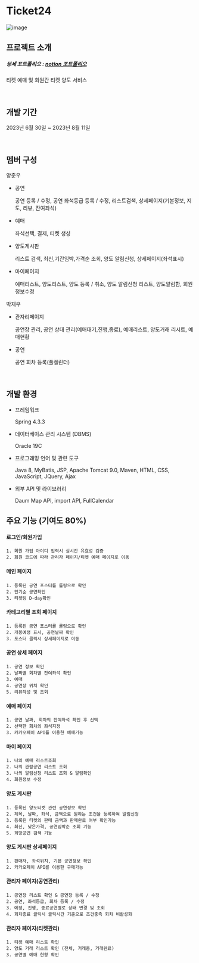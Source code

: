 # Ticket24

![image](https://evening-cinnamon-d45.notion.site/image/https%3A%2F%2Fs3-us-west-2.amazonaws.com%2Fsecure.notion-static.com%2Fa79f3d56-9085-416b-a60a-56e2ee8e2389%2F%25EB%25A9%2594%25EC%259D%25B8.png?table=block&id=a1c8c947-c819-4331-bebd-7e11ead37a68&spaceId=a8616105-5508-4c8d-93f9-9e47a410cd89&width=2000&userId=&cache=v2)




## 프로젝트 소개
##### 상세 포트폴리오 : [notion 포트폴리오](https://evening-cinnamon-d45.notion.site/24-a1c8c947c8194331bebd7e11ead37a68?pvs=4)
티켓 예매 및 회원간 티켓 양도 서비스

<br>

## 개발 기간
2023년 6월 30일 ~ 2023년 8월 11일

<br>

## 멤버 구성

양준우

- 공연
   
    공연 등록 / 수정, 공연 좌석등급 등록 / 수정, 리스트검색, 상세페이지(기본정보, 지도, 리뷰, 잔여좌석)


- 예매

  
    좌석선택, 결제, 티켓 생성
  
- 양도게시판

  
    리스트 검색, 최신,기간임박,가격순 조회, 양도 알림신청, 상세페이지(좌석표시)
  
- 마이페이지

  
    예매리스트, 양도리스트, 양도 등록 / 취소, 양도 알림신청 리스트, 양도알림함, 회원정보수정


박재우 

- 관자리페이지

  
    공연장 관리, 공연 상태 관리(예매대기,진행,종료), 예매리스트, 양도거래 리시트, 예매현황
  
- 공연

  
    공연 회차 등록(풀켈린더)

<br>

## 개발 환경
- 프레임워크
   
    Spring 4.3.3


- 데이터베이스 관리 시스템 (DBMS)

  
    Oracle 19C

- 프로그래밍 언어 및 관련 도구

  
    Java 8, MyBatis, JSP, Apache Tomcat 9.0, Maven, HTML, CSS, JavaScript, JQuery, Ajax

- 외부 API 및 라이브러리

  
   Daum Map API, import API, FullCalendar




## 주요 기능 (기여도 80%)


#### 로그인/회원가입


    1. 회원 가입 아이디 입력시 실시간 유효성 검증
    2. 회원 코드에 따라 관리자 페이지/티켓 예매 페이지로 이동


#### 메인 페이지


    1. 등록된 공연 포스터를 롤링으로 확인
    2. 인기순 공연확인
    3. 티켓팅 D-day확인


#### 카테고리별 조회 페이지


    1. 등록된 공연 포스터를 롤링으로 확인
    2. 개봉예정 표시, 공연날짜 확인
    3. 포스터 클릭시 상세페이지로 이동


#### 공연 상세 페이지


    1. 공연 정보 확인
    2. 날짜별 회차별 잔여좌석 확인
    3. 예매
    4. 공연장 위치 확인
    5. 리뷰작성 및 조회
    

#### 예매 페이지


    1. 공연 날짜, 회차의 잔여좌석 확인 후 선택
    2. 선택한 회차의 좌석지정
    3. 카카오페이 API를 이용한 예매기능
    

#### 마이 페이지


    1. 나의 예매 리스트조회
    2. 나의 관람공연 리스트 조회
    3. 나의 알림신청 리스트 조회 & 알림확인
    4. 회원정보 수정


#### 양도 게시판


    1. 등록된 양도티켓 관련 공연정보 확인
    2. 제목, 날짜, 좌석, 금액으로 원하는 조건을 등록하여 알림신청
    3. 등록된 티켓의 판매 금액과 판매완료 여부 확인가능
    4. 최신, 낮은가격, 공연임박순 조회 기능
    5. 희망공연 검색 기능


#### 양도 게시판 상세페이지


    1. 판매자, 좌석위치, 기본 공연정보 확인
    2. 카카오페이 API를 이용한 구매가능

    
#### 관리자 페이지(공연관리)


    1. 공연장 리스트 확인 & 공연장 등록 / 수정
    2. 공연, 좌석등급, 회차 등록 / 수정
    3. 예정, 진행, 종료공연별로 상태 변경 및 조회
    4. 회차종료 클릭시 클릭시간 기준으로 조건충족 회차 비활성화
    


#### 관리자 페이지(티켓관리)


    1. 티켓 예매 리스트 확인
    2. 양도 거래 리스트 확인 (전체, 거래중, 거래완료)
    3. 공연별 예매 현황 확인


<br>
